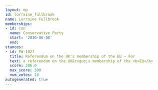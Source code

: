 ```yaml
---
layout: mp
id: lorraine_fullbrook
name: Lorraine Fullbrook
memberships:
- id: con
  name: Conservative Party
  start: '2010-06-08'
  end: 
stances:
- id: PW-1027
  title: Referendum on the UK's membership of the EU — For
  text: a referendum on the UK&rsquo;s membership of the <b>EU</b>
  score: 206.0
  max_score: 300
  num_votes: 18
autogenerated: true
---
```

